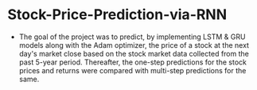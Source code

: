 # Stock-Price-Prediction-via-RNN
- The goal of the project was to predict, by implementing LSTM &amp; GRU models along with the Adam optimizer, the price of a stock at the next day's market close based on the stock market data collected from the past 5-year period. Thereafter, the one-step predictions for the stock prices and returns were compared with multi-step predictions for the same.
